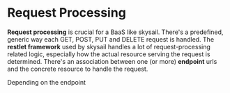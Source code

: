# Request Processing

**Request processing** is crucial for a BaaS like skysail. There's a predefined, generic way each GET, POST, PUT and DELETE request is handled. The **restlet framework** used by skysail handles a lot of request-processing related logic, especially how the actual resource serving the request is determined. There's an association between one \(or more\) **endpoint** urls and the concrete resource to handle the request.

Depending on the endpoint 

